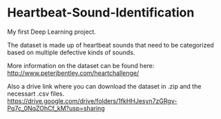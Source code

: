 # Heartbeat-Sound-Identification
My first Deep Learning project. 

The dataset is made up of heartbeat sounds that need to be categorized based on multiple defective kinds of sounds.

More information on the dataset can be found here: http://www.peterjbentley.com/heartchallenge/

Also a drive link where you can download the dataset in .zip and the necessart .csv files. 
https://drive.google.com/drive/folders/1fkHHJesyn7zGRgv-Pq7c_0NqZOhCf_kM?usp=sharing
